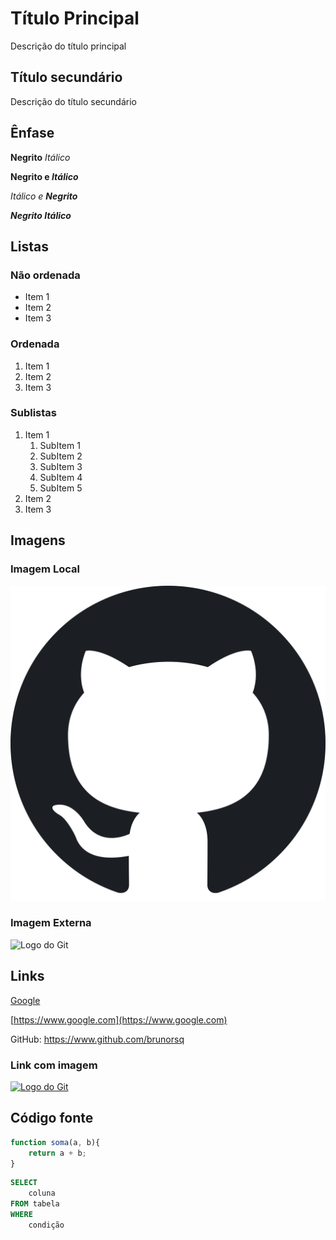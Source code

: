 # Título Principal

Descrição do título principal

## Título secundário

Descrição do título secundário

## Ênfase

**Negrito** _Itálico_

**Negrito e _Itálico_**

_Itálico e **Negrito**_

**_Negrito Itálico_**

## Listas
### Não ordenada

* Item 1
* Item 2
* Item 3

### Ordenada

1. Item 1
2. Item 2
3. Item 3

### Sublistas

1. Item 1
    1. SubItem 1
    2. SubItem 2
    3. SubItem 3
    4. SubItem 4
    5. SubItem 5
2. Item 2
3. Item 3

## Imagens
### Imagem Local

![Logo do GitHub](img/Octicons-mark-github.svg.png)

### Imagem Externa

![Logo do Git](https://git-scm.com/images/logos/downloads/Git-Icon-1788C.png)

## Links

[Google](https://www.google.com)

[https://www.google.com](https://www.google.com)

GitHub: https://www.github.com/brunorsq

### Link com imagem

[![Logo do Git](https://git-scm.com/images/logos/downloads/Git-Icon-1788C.png)](https://git-scm.com/)

## Código fonte
```javascript
function soma(a, b){
    return a + b;
}
```
```sql
SELECT
    coluna
FROM tabela
WHERE
    condição
```